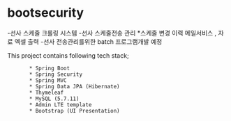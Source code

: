 # bootsecurity
-선사 스케줄 크롤링 시스템 
-선사 스케줄전송 관리  *스케줄 변경 이력 메일서비스 , 자료 엑셀 출력
-선사 전송관리를위한 batch 프로그램개발 예정 

This project contains following tech stack;

           * Spring Boot
           * Spring Security
           * Spring MVC
           * Spring Data JPA (Hibernate)
           * Thymeleaf
           * MySQL (5.7.11)
           * Admin LTE template
           * Bootstrap (UI Presentation)
 
